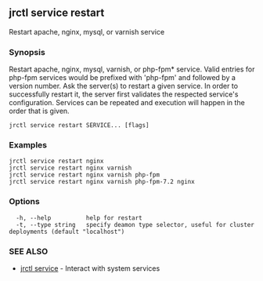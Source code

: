 ## jrctl service restart

Restart apache, nginx, mysql, or varnish service

### Synopsis

Restart apache, nginx, mysql, varnish, or php-fpm* service. Valid entries for
php-fpm services would be prefixed with 'php-fpm' and followed by a version
number. Ask the server(s) to restart a given service. In order to successfully
restart it, the server first validates the respected service's configuration.
Services can be repeated and execution will happen in the order that is given.

```
jrctl service restart SERVICE... [flags]
```

### Examples

```
jrctl service restart nginx
jrctl service restart nginx varnish
jrctl service restart nginx varnish php-fpm
jrctl service restart nginx varnish php-fpm-7.2 nginx
```

### Options

```
  -h, --help          help for restart
  -t, --type string   specify deamon type selector, useful for cluster deployments (default "localhost")
```

### SEE ALSO

* [jrctl service](jrctl_service.md)	 - Interact with system services


